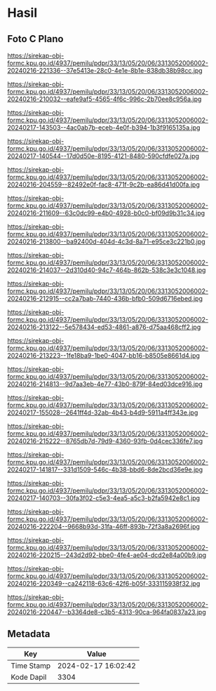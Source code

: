 # Hasil

## Foto C Plano

https://sirekap-obj-formc.kpu.go.id/4937/pemilu/pdpr/33/13/05/20/06/3313052006002-20240216-221336--37e5413e-28c0-4e1e-8b1e-838db38b98cc.jpg

https://sirekap-obj-formc.kpu.go.id/4937/pemilu/pdpr/33/13/05/20/06/3313052006002-20240216-210032--eafe9af5-4565-4f6c-996c-2b70ee8c956a.jpg

https://sirekap-obj-formc.kpu.go.id/4937/pemilu/pdpr/33/13/05/20/06/3313052006002-20240217-143503--4ac0ab7b-eceb-4e0f-b394-1b3f9165135a.jpg

https://sirekap-obj-formc.kpu.go.id/4937/pemilu/pdpr/33/13/05/20/06/3313052006002-20240217-140544--17d0d50e-8195-4121-8480-590cfdfe027a.jpg

https://sirekap-obj-formc.kpu.go.id/4937/pemilu/pdpr/33/13/05/20/06/3313052006002-20240216-204559--82492e0f-fac8-471f-9c2b-ea86d41d00fa.jpg

https://sirekap-obj-formc.kpu.go.id/4937/pemilu/pdpr/33/13/05/20/06/3313052006002-20240216-211609--63c0dc99-e4b0-4928-b0c0-bf09d9b31c34.jpg

https://sirekap-obj-formc.kpu.go.id/4937/pemilu/pdpr/33/13/05/20/06/3313052006002-20240216-213800--ba92400d-404d-4c3d-8a71-e95ce3c221b0.jpg

https://sirekap-obj-formc.kpu.go.id/4937/pemilu/pdpr/33/13/05/20/06/3313052006002-20240216-214037--2d310d40-94c7-464b-862b-538c3e3c1048.jpg

https://sirekap-obj-formc.kpu.go.id/4937/pemilu/pdpr/33/13/05/20/06/3313052006002-20240216-212915--cc2a7bab-7440-436b-bfb0-509d6716ebed.jpg

https://sirekap-obj-formc.kpu.go.id/4937/pemilu/pdpr/33/13/05/20/06/3313052006002-20240216-213122--5e578434-ed53-4861-a876-d75aa468cff2.jpg

https://sirekap-obj-formc.kpu.go.id/4937/pemilu/pdpr/33/13/05/20/06/3313052006002-20240216-213223--1fe18ba9-1be0-4047-bb16-b8505e8661d4.jpg

https://sirekap-obj-formc.kpu.go.id/4937/pemilu/pdpr/33/13/05/20/06/3313052006002-20240216-214813--9d7aa3eb-4e77-43b0-879f-84ed03dce916.jpg

https://sirekap-obj-formc.kpu.go.id/4937/pemilu/pdpr/33/13/05/20/06/3313052006002-20240217-155028--2641ff4d-32ab-4b43-b4d9-5911a4ff343e.jpg

https://sirekap-obj-formc.kpu.go.id/4937/pemilu/pdpr/33/13/05/20/06/3313052006002-20240216-215222--8765db7d-79d9-4360-93fb-0d4cec336fe7.jpg

https://sirekap-obj-formc.kpu.go.id/4937/pemilu/pdpr/33/13/05/20/06/3313052006002-20240217-141817--331d1509-546c-4b38-bbd6-8de2bcd36e9e.jpg

https://sirekap-obj-formc.kpu.go.id/4937/pemilu/pdpr/33/13/05/20/06/3313052006002-20240217-140703--30fa3f02-c5e3-4ea5-a5c3-b2fa5942e8c1.jpg

https://sirekap-obj-formc.kpu.go.id/4937/pemilu/pdpr/33/13/05/20/06/3313052006002-20240216-222204--9668b93d-31fa-46ff-893b-72f3a8a2696f.jpg

https://sirekap-obj-formc.kpu.go.id/4937/pemilu/pdpr/33/13/05/20/06/3313052006002-20240216-220215--243d2d92-bbe0-4fe4-ae04-dcd2e84a00b9.jpg

https://sirekap-obj-formc.kpu.go.id/4937/pemilu/pdpr/33/13/05/20/06/3313052006002-20240216-220349--ca242118-63c6-42f6-b05f-333115938f32.jpg

https://sirekap-obj-formc.kpu.go.id/4937/pemilu/pdpr/33/13/05/20/06/3313052006002-20240216-220447--b3364de8-c3b5-4313-90ca-964fa0837a23.jpg


## Metadata

| Key        | Value               |
| ---------- | ------------------- |
| Time Stamp | 2024-02-17 16:02:42 |
| Kode Dapil | 3304                |



